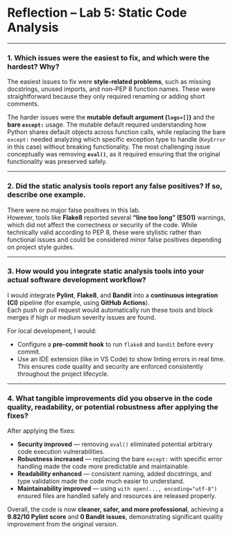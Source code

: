 # Reflection – Lab 5: Static Code Analysis

---

### 1. Which issues were the easiest to fix, and which were the hardest? Why?

The easiest issues to fix were **style-related problems**, such as missing docstrings, unused imports, and non–PEP 8 function names. These were straightforward because they only required renaming or adding short comments.

The harder issues were the **mutable default argument (`logs=[]`)** and the **bare `except:`** usage. The mutable default required understanding how Python shares default objects across function calls, while replacing the bare `except:` needed analyzing which specific exception type to handle (`KeyError` in this case) without breaking functionality. The most challenging issue conceptually was removing **`eval()`**, as it required ensuring that the original functionality was preserved safely.

---

### 2. Did the static analysis tools report any false positives? If so, describe one example.

There were no major false positives in this lab.  
However, tools like **Flake8** reported several **“line too long” (E501)** warnings, which did not affect the correctness or security of the code. While technically valid according to PEP 8, these were stylistic rather than functional issues and could be considered minor false positives depending on project style guides.

---

### 3. How would you integrate static analysis tools into your actual software development workflow?

I would integrate **Pylint**, **Flake8**, and **Bandit** into a **continuous integration (CI)** pipeline (for example, using **GitHub Actions**).  
Each push or pull request would automatically run these tools and block merges if high or medium severity issues are found.  

For local development, I would:
- Configure a **pre-commit hook** to run `flake8` and `bandit` before every commit.
- Use an IDE extension (like in VS Code) to show linting errors in real time.
This ensures code quality and security are enforced consistently throughout the project lifecycle.

---

### 4. What tangible improvements did you observe in the code quality, readability, or potential robustness after applying the fixes?

After applying the fixes:
- **Security improved** — removing `eval()` eliminated potential arbitrary code execution vulnerabilities.
- **Robustness increased** — replacing the bare `except:` with specific error handling made the code more predictable and maintainable.
- **Readability enhanced** — consistent naming, added docstrings, and type validation made the code much easier to understand.
- **Maintainability improved** — using `with open(..., encoding="utf-8")` ensured files are handled safely and resources are released properly.

Overall, the code is now **cleaner, safer, and more professional**, achieving a **9.82/10 Pylint score** and **0 Bandit issues**, demonstrating significant quality improvement from the original version.
